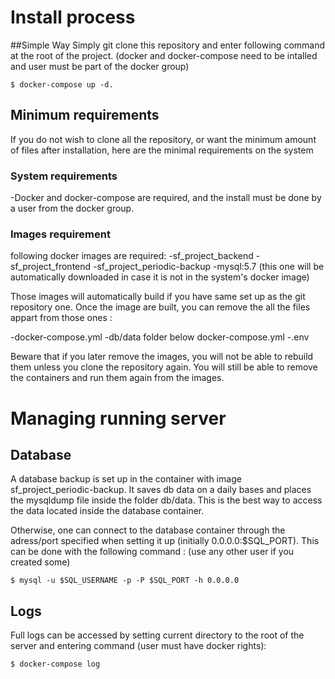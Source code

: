 # Install process
##Simple Way
Simply git clone this repository and enter following command at the root of the project. (docker and docker-compose need to be intalled and user must be part of the docker group)

	$ docker-compose up -d. 

## Minimum requirements
If you do not wish to clone all the repository, or want the minimum amount of files after installation, here are the minimal requirements on the system
### System requirements
-Docker and docker-compose are required, and the install must be done by a user from the docker group.
### Images requirement
following docker images are required:
-sf_project_backend
-sf_project_frontend
-sf_project_periodic-backup
-mysql:5.7 (this one will be automatically downloaded in case it is not in the system's docker image)

Those images will automatically build if you have same set up as the git repository one. Once the image are built, you can remove the all the files appart from those ones :

-docker-compose.yml
-db/data folder below docker-compose.yml
-.env

Beware that if you later remove the images, you will not be able to rebuild them unless you clone the repository again.
You will still be able to remove the containers and run them again from the images.

# Managing running server
## Database
A database backup is set up in the container with image sf_project_periodic-backup. It saves db data on a daily bases and places the mysqldump file inside the folder db/data. This is the best way to access the data located inside the database container.

Otherwise, one can connect to the database container through the adress/port specified when setting it up (initially 0.0.0.0:$SQL_PORT). This can be done with the following command : (use any other user if you created some)

	$ mysql -u $SQL_USERNAME -p -P $SQL_PORT -h 0.0.0.0

## Logs
Full logs can be accessed by setting current directory to the root of the server and entering command (user must have docker rights):

	$ docker-compose log